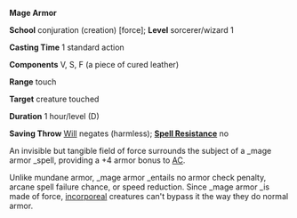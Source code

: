 **Mage Armor**

**School** conjuration (creation) [force]; **Level** sorcerer/wizard 1

**Casting Time** 1 standard action

**Components** V, S, F (a piece of cured leather)

**Range** touch

**Target** creature touched

**Duration** 1 hour/level (D)

**Saving Throw** [Will](../combat.html#_will) negates (harmless); **[Spell Resistance](../glossary.html#_spell-resistance)** no

An invisible but tangible field of force surrounds the subject of a _mage armor _spell, providing a +4 armor bonus to [AC](../combat.html#_armor-class).

Unlike mundane armor, _mage armor _entails no armor check penalty, arcane spell failure chance, or speed reduction. Since _mage armor _is made of force, [incorporeal](../glossary.html#_incorporeal) creatures can't bypass it the way they do normal armor.


